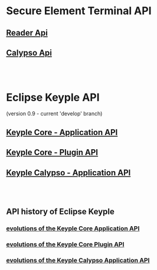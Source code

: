 # Secure Element Terminal API
## [Reader Api](./SecureElementTerminalApi/ReaderApi)
## [Calypso Api](./SecureElementTerminalApi/CalypsoApi)

<BR/><BR/>
# Eclipse Keyple API
(version 0.9 - current 'develop' branch)
## [Keyple Core - Application API](./KeypleCoreApi/ApplicationApi)
## [Keyple Core - Plugin API](./KeypleCoreApi/PluginApi)
## [Keyple Calypso - Application API](./KeypleCalypsoApi/ApplicationApi)

<BR/><BR/>
## API history of Eclipse Keyple
### [evolutions of the Keyple Core Application API](./KeypleCoreApi/ApplicationApi/old.md)
### [evolutions of the Keyple Core Plugin API](./KeypleCoreApi/PluginApi/old.md)
### [evolutions of the Keyple Calypso Application API](./KeypleCalypsoApi/ApplicationApi/old.md)
